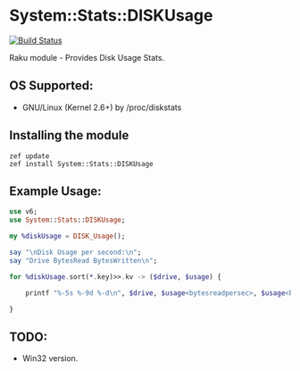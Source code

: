# System::Stats::DISKUsage
[![Build Status](https://travis-ci.com/ramiroencinas/System-Stats-DISKUsage.svg?branch=master)](https://travis-ci.com/github/ramiroencinas/System-Stats-DISKUsage)

Raku module - Provides Disk Usage Stats.

## OS Supported: ##
* GNU/Linux (Kernel 2.6+) by /proc/diskstats

## Installing the module ##

    zef update
    zef install System::Stats::DISKUsage

## Example Usage: ##

```raku 
use v6;
use System::Stats::DISKUsage;

my %diskUsage = DISK_Usage();

say "\nDisk Usage per second:\n";
say "Drive BytesRead BytesWritten\n";

for %diskUsage.sort(*.key)>>.kv -> ($drive, $usage) {

	printf "%-5s %-9d %-d\n", $drive, $usage<bytesreadpersec>, $usage<byteswrittenpersec>;	

}
```

## TODO: ##
* Win32 version.